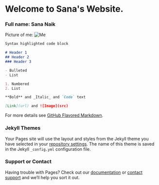 # Welcome to Sana's Website.
### Full name: Sana Naik
Picture of me:
![Me](https://static.wikia.nocookie.net/disney/images/a/ae/Fish-out-of-Water-chicken-little-23921083-300-400.jpeg/revision/latest/top-crop/width/360/height/450?cb=20120126013406)
```markdown
Syntax highlighted code block

# Header 1
## Header 2
### Header 3

- Bulleted
- List

1. Numbered
2. List

**Bold** and _Italic_ and `Code` text

[Link](url) and ![Image](src)
```

For more details see [GitHub Flavored Markdown](https://guides.github.com/features/mastering-markdown/).

### Jekyll Themes

Your Pages site will use the layout and styles from the Jekyll theme you have selected in your [repository settings](https://github.com/sanasnaik/APCSA-Website/settings/pages). The name of this theme is saved in the Jekyll `_config.yml` configuration file.

### Support or Contact

Having trouble with Pages? Check out our [documentation](https://docs.github.com/categories/github-pages-basics/) or [contact support](https://support.github.com/contact) and we’ll help you sort it out.
